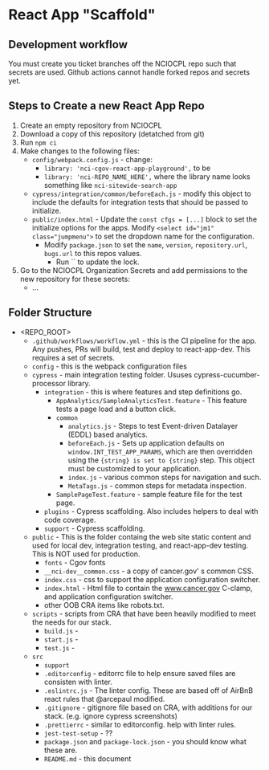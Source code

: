 # React App "Scaffold"

## Development workflow
You must create you ticket branches off the NCIOCPL repo such that secrets are used. Github actions cannot handle forked repos and secrets yet.

## Steps to Create a new React App Repo
1. Create an empty repository from NCIOCPL
1. Download a copy of this repository (detatched from git)
1. Run `npm ci`
2. Make changes to the following files:
   * `config/webpack.config.js` - change:
     - `library: 'nci-cgov-react-app-playground',` to be
     - `library: 'nci-REPO_NAME_HERE',` where the library name looks something like `nci-sitewide-search-app`
   * `cypress/integration/common/beforeEach.js` - modify this object to include the defaults for integration tests that should be passed to initialize.
   * `public/index.html` - Update the `const cfgs = [...]` block to set the initialize options for the apps. Modify `<select id="jm1" class="jumpmenu">` to set the dropdown name for the configuration.
	 * Modify `package.json` to set the `name`, `version`, `repository.url`, `bugs.url` to this repos values.
	   * Run `` to update the lock.
1. Go to the NCIOCPL Organization Secrets and add permissions to the  new repository for these secrets:
   * ...

## Folder Structure
* <REPO_ROOT>
  * `.github/workflows/workflow.yml` - this is the CI pipeline for the app. Any pushes, PRs will build, test and deploy to react-app-dev. This requires a set of secrets.
  * `config` - this is the webpack configuration files
  * `cypress` - main integration testing folder. Ususes cypress-cucumber-processor library.
    * `integration` - this is where features and step definitions go.
      * `AppAnalytics/SampleAnalyticsTest.feature` - This feature tests a page load and a button click.
      * `common`
        * `analytics.js` - Steps to test Event-driven Datalayer (EDDL) based analytics.
        * `beforeEach.js` - Sets up application defaults on `window.INT_TEST_APP_PARAMS`, which are then overridden using the `{string} is set to {string}` step. This object must be customized to your application.
        * `index.js` - various common steps for navigation and such.
        * `MetaTags.js` - common steps for metadata inspection.
      * `SamplePageTest.feature` - sample feature file for the test page.
    * `plugins` - Cypress scaffolding. Also includes helpers to deal with code coverage.
    * `support` - Cypress scaffolding.
  * `public` - This is the folder containg the web site static content and used for local dev, integration testing, and react-app-dev testing. This is NOT used for production.
    * `fonts` - Cgov fonts
    * `__nci-dev__common.css` - a copy of cancer.gov'
    s common CSS.
    * `index.css` - css to support the application configuration switcher.
    * `index.html` - Html file to contain the www.cancer.gov C-clamp, and application configuration switcher.
    * other OOB CRA items like robots.txt.
  * `scripts` - scripts from CRA that have been heavily modified to meet the needs for our stack.
    * `build.js` -
    * `start.js` -
    * `test.js` -
  * `src`
	* `support`
	* `.editorconfig` - editorrc file to help ensure saved files are consisten with linter.
	* `.eslintrc.js` - The linter config. These are based off of AirBnB react rules that @arcepaul modified.
	* `.gitignore` - gitignore file based on CRA, with additions for our stack. (e.g. ignore cypress screenshots)
	* `.prettierrc` - similar to editorconfig. help with linter rules.
	* `jest-test-setup` - ??
	* `package.json` and `package-lock.json` - you should know what these are.
	* `README.md` - this document
